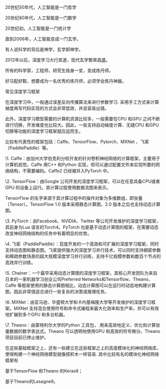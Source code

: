 20世纪50年代，人工智能是一门哲学

20世纪80年代，人工智能是一门数学

20世纪初。人工智能是一门统计学

直到2006年，人工智能变成一门玄学。

有人说科学的背后是神学，玄学即神学。

2012年以后，深度学习大行其道，现代玄学繁荣昌盛。

所有的科学家，工程师，研究生摇身一变，变成炼丹师。

好马配好鞍，想要成为一名优秀的炼丹师，必须学会炼丹神器。







常见深度学习框架

在深度学习中，一般通过误差反向传播算法来进行参数学习. 采用手工方式来计算梯度再写代码实现的方式会非常低效，并且容易出错。

此外，深度学习模型需要的计算机资源比较多，一般需要在CPU 和GPU 之间不断进行切换，开发难度也比较大。因此，一些支持自动梯度计算、无缝CPU 和GPU 切换等功能的深度学习框架就应运而生。

比较有代表性的框架包括：Caffe、TensorFlow、Pytorch、MXNet 、飞桨（PaddlePaddle）等。

\1. Caffe：由加州大学伯克利分校开发的针对卷积神经网络的计算框架，主要用于计算机视觉。Caffe 用C++ 和Python 实现，但可以通过配置文件来实现所要的网络结构，不需要编码。Caffe2 已经被并入PyTorch 中。

\2. TensorFlow：由Google 公司开发的深度学习框架，可以在任意具备CPU或者GPU 的设备上运行。其计算过程使用数据流图来表示。

TensorFlow 的名字来源于其计算过程中的操作对象为多维数组，即张量（Tensor）。TensorFlow 1.0 版本采用静态计算图，2.0 版本之后也支持动态计算图。

\3. PyTorch：由Facebook、NVIDIA、Twitter 等公司开发维护的深度学习框架，其前身为Lua 语言的Torch4。PyTorch 也是基于动态计算图的框架，在需要动态改变神经网络结构的任务中有着明显的优势。

\4. 飞桨（PaddlePaddle）：百度开发的一个高效和可扩展的深度学习框架，同时支持动态图和静态图。飞桨提供强大的深度学习并行技术，可以同时支持稠密参数和稀疏参数场景的超大规模深度学习并行训练，支持千亿规模参数和数百个节点的高效并行训练。

\5. Chainer：一个最早采用动态计算图的深度学习框架，其核心开发团队为来自日本的一家机器学习创业公司Preferred Networks和Tensorflow、Theano、Caffe 等框架使用的静态计算图相比，动态计算图可以在运行时动态地构建计算图，因此非常很适合进行一些复杂的决策或推理任务。

\6. MXNet：由亚马逊、华盛顿大学和卡内基梅隆大学等开发维护的深度学习框架。MXNet 支持混合使用符号和命令式编程来最大化效率和生产率，并可以有效地扩展到多个GPU 和多台机器。

\7. Theano：由蒙特利尔大学的Python 工具包， 用来高效地定义、优化和计算张量数据的数学表达式。Theano 可以透明地使用GPU 和高效的符号微分。Theano 项目目前已停止维护。

在这些基础框架之上，还有一些建立在这些框架之上的高度模块化的神经网络库，使得构建一个神经网络模型就像搭积木一样容易. 其中比较有名的模块化神经网络框架有

基于TensorFlow 和Theano 的Keras8；

基于Theano的Lasagne9。





